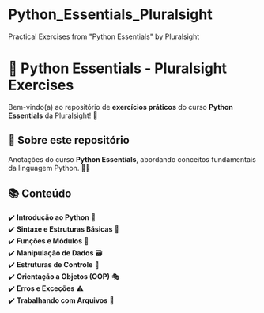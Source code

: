 # Python_Essentials_Pluralsight
Practical Exercises from "Python Essentials" by Pluralsight


# 🐍 Python Essentials - Pluralsight Exercises

Bem-vindo(a) ao repositório de **exercícios práticos** do curso **Python Essentials** da Pluralsight! 🚀

## 📌 Sobre este repositório
Anotações do curso **Python Essentials**, abordando conceitos fundamentais da linguagem Python. 🧑‍💻

## 📚 Conteúdo

✔️ **Introdução ao Python** 🐍  
✔️ **Sintaxe e Estruturas Básicas** 📜  
✔️ **Funções e Módulos** 🔧  
✔️ **Manipulação de Dados** 🗃️  
✔️ **Estruturas de Controle** 🔄  
✔️ **Orientação a Objetos (OOP)** 🎭  
✔️ **Erros e Exceções** ⚠️  
✔️ **Trabalhando com Arquivos** 📂  
